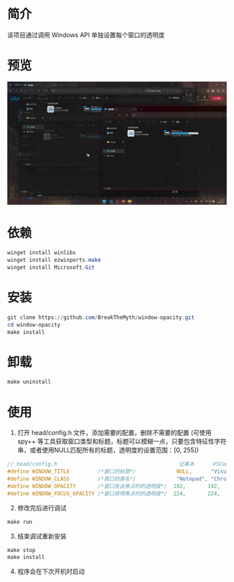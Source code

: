 # 简介

该项目通过调用 Windows API 单独设置每个窗口的透明度

# 预览

![preview.jpg](preview.jpg)

# 依赖

```powershell
winget install winlibs
winget install ezwinports.make
winget install Microsoft.Git
```

# 安装

```powershell
git clone https://github.com/BreakTheMyth/window-opacity.git
cd window-opacity
make install
```

# 卸载

```powershell
make uninstall
```

# 使用

1. 打开 head/config.h 文件，添加需要的配置，删除不需要的配置 (可使用 spy++ 等工具获取窗口类型和标题，标题可以模糊一点，只要包含特征性字符串，或者使用NULL匹配所有的标题，透明度的设置范围：[0, 255])

```c
// head/config.h                                       记事本      VSCode                QQ                    任务栏           资源管理器        开始菜单                       Firefox             
#define WINDOW_TITLE         /*窗口的标题*/             NULL,      "Visual Studio Code", "QQ",                 NULL,            NULL,            NULL,                         NULL                 
#define WINDOW_CLASS         /*窗口的类名*/             "Notepad", "Chrome_WidgetWin_1", "Chrome_WidgetWin_1", "Shell_TrayWnd", "CabinetWClass", "Windows.UI.Core.CoreWindow", "MozillaWindowClass" 
#define WINDOW_OPACITY       /*窗口失去焦点时的透明度*/  192,       192,                  192,                  224,             192,             224,                          192                  
#define WINDOW_FOCUS_OPACITY /*窗口获得焦点时的透明度*/  224,       224,                  224,                  224,             224,             224,                          224                  
```

2. 修改完后进行调试

```powershell
make run
```

3. 结束调试重新安装

```powershell
make stop
make install
```

4. 程序会在下次开机时启动
